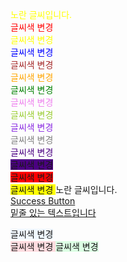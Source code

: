<span style="color:yellow">노란 글씨입니다.</span>  
<span style="color:red"> 글씨색 변경 </span>  
<span style="color:yellow"> 글씨색 변경 </span>  
<span style="color:blue"> 글씨색 변경 </span>  
<span style="color:brown"> 글씨색 변경 </span>  
<span style="color:orange"> 글씨색 변경 </span>  
<span style="color:green"> 글씨색 변경 </span>  
<span style="color:violet"> 글씨색 변경 </span>  
<span style="color:yellowgreen"> 글씨색 변경 </span>  
<span style="color:blueviolet"> 글씨색 변경 </span>  
<span style="color:gray"> 글씨색 변경 </span>  
<span style="color:indigo"> 글씨색 변경 </span>  
<span style="background:indigo"> 글씨색 변경 </span>  
<span style="background:red"> 글씨색 변경 </span>  
<span style="background:yellow"> 글씨색 변경 </span>
<span background-color="yellow">노란 글씨입니다.</span>  
<a href="#" class="btn--success">Success Button</a>  
<u>밑줄 있는 텍스트입니다</u>


<span style='background-color: #f1f8ff'> 글씨색 변경 </span>  
<span style='background-color: #ffdce0'> 글씨색 변경 </span> 
<span style='background-color: #dcffe4'> 글씨색 변경 </span>
